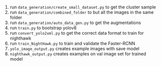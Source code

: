 1. run `data_generation/create_small_dataset.py` to get the cluster sample
2. run `data_generation/combined_folder` to but all the images in the same folder
3. run `data_generation/auto_data_gen.py` to get the augmentations
4. run `train.py` to bootstrap yolov8
5. run `convert_yolo2xml.py` to get the correct data format to train for nighthawk
6. run `train_NightHawk.py` to train and validate the Faster-RCNN
7. `yolo_image_output.py` creates example images with save model
8. `nighthawk_output.py` creates examples on val image set for trained model 